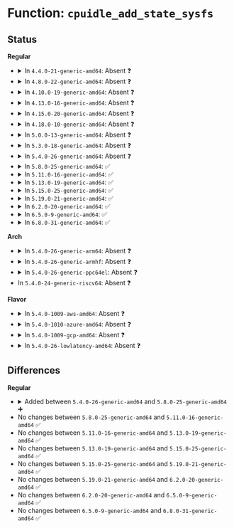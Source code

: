 # Function: <code>cpuidle_add_state_sysfs</code>

## Status
<b>Regular</b>
<ul>
<li>
<details>
<summary>In <code>4.4.0-21-generic-amd64</code>: Absent ❓</summary>

```json
{
  "name": "cpuidle_add_state_sysfs",
  "collision_type": "Unique Static",
  "inline_type": "Full",
  "funcs": [
    {
      "addr": 18446744071585909306,
      "name": "cpuidle_add_state_sysfs",
      "external": false,
      "loc": "drivers/cpuidle/sysfs.c:396",
      "file": "drivers/cpuidle/sysfs.c",
      "inline": "not declared, inlined",
      "caller_inline": [
        "drivers/cpuidle/sysfs.c:cpuidle_add_device_sysfs"
      ],
      "caller_func": []
    }
  ],
  "symbols": []
}
```
</details>
</li>
<li>
<details>
<summary>In <code>4.8.0-22-generic-amd64</code>: Absent ❓</summary>

```json
{
  "name": "cpuidle_add_state_sysfs",
  "collision_type": "Unique Static",
  "inline_type": "Full",
  "funcs": [
    {
      "addr": 18446744071586308938,
      "name": "cpuidle_add_state_sysfs",
      "external": false,
      "loc": "drivers/cpuidle/sysfs.c:396",
      "file": "drivers/cpuidle/sysfs.c",
      "inline": "not declared, inlined",
      "caller_inline": [
        "drivers/cpuidle/sysfs.c:cpuidle_add_device_sysfs"
      ],
      "caller_func": []
    }
  ],
  "symbols": []
}
```
</details>
</li>
<li>
<details>
<summary>In <code>4.10.0-19-generic-amd64</code>: Absent ❓</summary>

```json
{
  "name": "cpuidle_add_state_sysfs",
  "collision_type": "Unique Static",
  "inline_type": "Full",
  "funcs": [
    {
      "addr": 18446744071586516618,
      "name": "cpuidle_add_state_sysfs",
      "external": false,
      "loc": "drivers/cpuidle/sysfs.c:396",
      "file": "drivers/cpuidle/sysfs.c",
      "inline": "not declared, inlined",
      "caller_inline": [
        "drivers/cpuidle/sysfs.c:cpuidle_add_device_sysfs"
      ],
      "caller_func": []
    }
  ],
  "symbols": []
}
```
</details>
</li>
<li>
<details>
<summary>In <code>4.13.0-16-generic-amd64</code>: Absent ❓</summary>

```json
{
  "name": "cpuidle_add_state_sysfs",
  "collision_type": "Unique Static",
  "inline_type": "Full",
  "funcs": [
    {
      "addr": 18446744071586642221,
      "name": "cpuidle_add_state_sysfs",
      "external": false,
      "loc": "drivers/cpuidle/sysfs.c:396",
      "file": "drivers/cpuidle/sysfs.c",
      "inline": "not declared, inlined",
      "caller_inline": [
        "drivers/cpuidle/sysfs.c:cpuidle_add_device_sysfs"
      ],
      "caller_func": []
    }
  ],
  "symbols": []
}
```
</details>
</li>
<li>
<details>
<summary>In <code>4.15.0-20-generic-amd64</code>: Absent ❓</summary>

```json
{
  "name": "cpuidle_add_state_sysfs",
  "collision_type": "Unique Static",
  "inline_type": "Full",
  "funcs": [
    {
      "addr": 18446744071587123645,
      "name": "cpuidle_add_state_sysfs",
      "external": false,
      "loc": "drivers/cpuidle/sysfs.c:396",
      "file": "drivers/cpuidle/sysfs.c",
      "inline": "not declared, inlined",
      "caller_inline": [
        "drivers/cpuidle/sysfs.c:cpuidle_add_device_sysfs"
      ],
      "caller_func": []
    }
  ],
  "symbols": []
}
```
</details>
</li>
<li>
<details>
<summary>In <code>4.18.0-10-generic-amd64</code>: Absent ❓</summary>

```json
{
  "name": "cpuidle_add_state_sysfs",
  "collision_type": "Unique Static",
  "inline_type": "Full",
  "funcs": [
    {
      "addr": 18446744071587423349,
      "name": "cpuidle_add_state_sysfs",
      "external": false,
      "loc": "drivers/cpuidle/sysfs.c:449",
      "file": "drivers/cpuidle/sysfs.c",
      "inline": "not declared, inlined",
      "caller_inline": [
        "drivers/cpuidle/sysfs.c:cpuidle_add_device_sysfs"
      ],
      "caller_func": []
    }
  ],
  "symbols": []
}
```
</details>
</li>
<li>
<details>
<summary>In <code>5.0.0-13-generic-amd64</code>: Absent ❓</summary>

```json
{
  "name": "cpuidle_add_state_sysfs",
  "collision_type": "Unique Static",
  "inline_type": "Full",
  "funcs": [
    {
      "addr": 18446744071587604085,
      "name": "cpuidle_add_state_sysfs",
      "external": false,
      "loc": "drivers/cpuidle/sysfs.c:455",
      "file": "drivers/cpuidle/sysfs.c",
      "inline": "not declared, inlined",
      "caller_inline": [
        "drivers/cpuidle/sysfs.c:cpuidle_add_device_sysfs"
      ],
      "caller_func": []
    }
  ],
  "symbols": []
}
```
</details>
</li>
<li>
<details>
<summary>In <code>5.3.0-18-generic-amd64</code>: Absent ❓</summary>

```json
{
  "name": "cpuidle_add_state_sysfs",
  "collision_type": "Unique Static",
  "inline_type": "Full",
  "funcs": [
    {
      "addr": 18446744071587880917,
      "name": "cpuidle_add_state_sysfs",
      "external": false,
      "loc": "drivers/cpuidle/sysfs.c:455",
      "file": "drivers/cpuidle/sysfs.c",
      "inline": "not declared, inlined",
      "caller_inline": [
        "drivers/cpuidle/sysfs.c:cpuidle_add_device_sysfs"
      ],
      "caller_func": []
    }
  ],
  "symbols": []
}
```
</details>
</li>
<li>
<details>
<summary>In <code>5.4.0-26-generic-amd64</code>: Absent ❓</summary>

```json
{
  "name": "cpuidle_add_state_sysfs",
  "collision_type": "Unique Static",
  "inline_type": "Full",
  "funcs": [
    {
      "addr": 18446744071588086901,
      "name": "cpuidle_add_state_sysfs",
      "external": false,
      "loc": "drivers/cpuidle/sysfs.c:461",
      "file": "drivers/cpuidle/sysfs.c",
      "inline": "not declared, inlined",
      "caller_inline": [
        "drivers/cpuidle/sysfs.c:cpuidle_add_device_sysfs"
      ],
      "caller_func": []
    }
  ],
  "symbols": []
}
```
</details>
</li>
<li>
<details>
<summary>In <code>5.8.0-25-generic-amd64</code>: ✅</summary>

```c
int cpuidle_add_state_sysfs(struct cpuidle_device * device)
```

```json
{
  "name": "cpuidle_add_state_sysfs",
  "collision_type": "Unique Static",
  "inline_type": "No",
  "funcs": [
    {
      "addr": 18446744071588948688,
      "name": "cpuidle_add_state_sysfs",
      "external": false,
      "loc": "drivers/cpuidle/sysfs.c:465",
      "file": "drivers/cpuidle/sysfs.c",
      "inline": "seen, unknown",
      "caller_inline": [],
      "caller_func": [
        "drivers/cpuidle/sysfs.c:cpuidle_add_device_sysfs"
      ]
    }
  ],
  "symbols": [
    {
      "addr": 18446744071588948688,
      "name": "cpuidle_add_state_sysfs",
      "section": ".text",
      "bind": "STB_LOCAL",
      "size": 504
    }
  ]
}
```
</details>
</li>
<li>
<details>
<summary>In <code>5.11.0-16-generic-amd64</code>: ✅</summary>

```c
int cpuidle_add_state_sysfs(struct cpuidle_device * device)
```

```json
{
  "name": "cpuidle_add_state_sysfs",
  "collision_type": "Unique Static",
  "inline_type": "No",
  "funcs": [
    {
      "addr": 18446744071588960944,
      "name": "cpuidle_add_state_sysfs",
      "external": false,
      "loc": "drivers/cpuidle/sysfs.c:468",
      "file": "drivers/cpuidle/sysfs.c",
      "inline": "seen, unknown",
      "caller_inline": [],
      "caller_func": [
        "drivers/cpuidle/sysfs.c:cpuidle_add_device_sysfs"
      ]
    }
  ],
  "symbols": [
    {
      "addr": 18446744071588960944,
      "name": "cpuidle_add_state_sysfs",
      "section": ".text",
      "bind": "STB_LOCAL",
      "size": 504
    }
  ]
}
```
</details>
</li>
<li>
<details>
<summary>In <code>5.13.0-19-generic-amd64</code>: ✅</summary>

```c
int cpuidle_add_state_sysfs(struct cpuidle_device * device)
```

```json
{
  "name": "cpuidle_add_state_sysfs",
  "collision_type": "Unique Static",
  "inline_type": "No",
  "funcs": [
    {
      "addr": 18446744071588849440,
      "name": "cpuidle_add_state_sysfs",
      "external": false,
      "loc": "drivers/cpuidle/sysfs.c:468",
      "file": "drivers/cpuidle/sysfs.c",
      "inline": "seen, unknown",
      "caller_inline": [],
      "caller_func": [
        "drivers/cpuidle/sysfs.c:cpuidle_add_device_sysfs"
      ]
    }
  ],
  "symbols": [
    {
      "addr": 18446744071588849440,
      "name": "cpuidle_add_state_sysfs",
      "section": ".text",
      "bind": "STB_LOCAL",
      "size": 504
    }
  ]
}
```
</details>
</li>
<li>
<details>
<summary>In <code>5.15.0-25-generic-amd64</code>: ✅</summary>

```c
int cpuidle_add_state_sysfs(struct cpuidle_device * device)
```

```json
{
  "name": "cpuidle_add_state_sysfs",
  "collision_type": "Unique Static",
  "inline_type": "No",
  "funcs": [
    {
      "addr": 18446744071589548160,
      "name": "cpuidle_add_state_sysfs",
      "external": false,
      "loc": "drivers/cpuidle/sysfs.c:468",
      "file": "drivers/cpuidle/sysfs.c",
      "inline": "seen, unknown",
      "caller_inline": [],
      "caller_func": [
        "drivers/cpuidle/sysfs.c:cpuidle_add_device_sysfs"
      ]
    }
  ],
  "symbols": [
    {
      "addr": 18446744071589548160,
      "name": "cpuidle_add_state_sysfs",
      "section": ".text",
      "bind": "STB_LOCAL",
      "size": 733
    }
  ]
}
```
</details>
</li>
<li>
<details>
<summary>In <code>5.19.0-21-generic-amd64</code>: ✅</summary>

```c
int cpuidle_add_state_sysfs(struct cpuidle_device * device)
```

```json
{
  "name": "cpuidle_add_state_sysfs",
  "collision_type": "Unique Static",
  "inline_type": "No",
  "funcs": [
    {
      "addr": 18446744071591041584,
      "name": "cpuidle_add_state_sysfs",
      "external": false,
      "loc": "drivers/cpuidle/sysfs.c:469",
      "file": "drivers/cpuidle/sysfs.c",
      "inline": "seen, unknown",
      "caller_inline": [],
      "caller_func": [
        "drivers/cpuidle/sysfs.c:cpuidle_add_device_sysfs"
      ]
    }
  ],
  "symbols": [
    {
      "addr": 18446744071591041584,
      "name": "cpuidle_add_state_sysfs",
      "section": ".text",
      "bind": "STB_LOCAL",
      "size": 749
    }
  ]
}
```
</details>
</li>
<li>
<details>
<summary>In <code>6.2.0-20-generic-amd64</code>: ✅</summary>

```c
int cpuidle_add_state_sysfs(struct cpuidle_device * device)
```

```json
{
  "name": "cpuidle_add_state_sysfs",
  "collision_type": "Unique Static",
  "inline_type": "No",
  "funcs": [
    {
      "addr": 18446744071592753344,
      "name": "cpuidle_add_state_sysfs",
      "external": false,
      "loc": "drivers/cpuidle/sysfs.c:469",
      "file": "drivers/cpuidle/sysfs.c",
      "inline": "seen, unknown",
      "caller_inline": [],
      "caller_func": [
        "drivers/cpuidle/sysfs.c:cpuidle_add_device_sysfs"
      ]
    }
  ],
  "symbols": [
    {
      "addr": 18446744071592753344,
      "name": "cpuidle_add_state_sysfs",
      "section": ".text",
      "bind": "STB_LOCAL",
      "size": 749
    }
  ]
}
```
</details>
</li>
<li>
<details>
<summary>In <code>6.5.0-9-generic-amd64</code>: ✅</summary>

```c
int cpuidle_add_state_sysfs(struct cpuidle_device * device)
```

```json
{
  "name": "cpuidle_add_state_sysfs",
  "collision_type": "Unique Static",
  "inline_type": "No",
  "funcs": [
    {
      "addr": 18446744071593188064,
      "name": "cpuidle_add_state_sysfs",
      "external": false,
      "loc": "drivers/cpuidle/sysfs.c:476",
      "file": "drivers/cpuidle/sysfs.c",
      "inline": "seen, unknown",
      "caller_inline": [],
      "caller_func": [
        "drivers/cpuidle/sysfs.c:cpuidle_add_device_sysfs"
      ]
    }
  ],
  "symbols": [
    {
      "addr": 18446744071593188064,
      "name": "cpuidle_add_state_sysfs",
      "section": ".text",
      "bind": "STB_LOCAL",
      "size": 754
    }
  ]
}
```
</details>
</li>
<li>
<details>
<summary>In <code>6.8.0-31-generic-amd64</code>: ✅</summary>

```c
int cpuidle_add_state_sysfs(struct cpuidle_device * device)
```

```json
{
  "name": "cpuidle_add_state_sysfs",
  "collision_type": "Unique Static",
  "inline_type": "No",
  "funcs": [
    {
      "addr": 18446744071593941888,
      "name": "cpuidle_add_state_sysfs",
      "external": false,
      "loc": "drivers/cpuidle/sysfs.c:476",
      "file": "drivers/cpuidle/sysfs.c",
      "inline": "seen, unknown",
      "caller_inline": [],
      "caller_func": [
        "drivers/cpuidle/sysfs.c:cpuidle_add_device_sysfs"
      ]
    }
  ],
  "symbols": [
    {
      "addr": 18446744071593941888,
      "name": "cpuidle_add_state_sysfs",
      "section": ".text",
      "bind": "STB_LOCAL",
      "size": 834
    }
  ]
}
```
</details>
</li>
</ul>
<b>Arch</b>
<ul>
<li>
<details>
<summary>In <code>5.4.0-26-generic-arm64</code>: Absent ❓</summary>

```json
{
  "name": "cpuidle_add_state_sysfs",
  "collision_type": "Unique Static",
  "inline_type": "Full",
  "funcs": [
    {
      "addr": 18446603336501333240,
      "name": "cpuidle_add_state_sysfs",
      "external": false,
      "loc": "drivers/cpuidle/sysfs.c:461",
      "file": "drivers/cpuidle/sysfs.c",
      "inline": "not declared, inlined",
      "caller_inline": [
        "drivers/cpuidle/sysfs.c:cpuidle_add_device_sysfs"
      ],
      "caller_func": []
    }
  ],
  "symbols": []
}
```
</details>
</li>
<li>
<details>
<summary>In <code>5.4.0-26-generic-armhf</code>: Absent ❓</summary>

```json
{
  "name": "cpuidle_add_state_sysfs",
  "collision_type": "Unique Static",
  "inline_type": "Full",
  "funcs": [
    {
      "addr": 3233822448,
      "name": "cpuidle_add_state_sysfs",
      "external": false,
      "loc": "drivers/cpuidle/sysfs.c:461",
      "file": "drivers/cpuidle/sysfs.c",
      "inline": "not declared, inlined",
      "caller_inline": [
        "drivers/cpuidle/sysfs.c:cpuidle_add_device_sysfs"
      ],
      "caller_func": []
    }
  ],
  "symbols": []
}
```
</details>
</li>
<li>
<details>
<summary>In <code>5.4.0-26-generic-ppc64el</code>: Absent ❓</summary>

```json
{
  "name": "cpuidle_add_state_sysfs",
  "collision_type": "Unique Static",
  "inline_type": "Full",
  "funcs": [
    {
      "addr": 13835058055294879080,
      "name": "cpuidle_add_state_sysfs",
      "external": false,
      "loc": "drivers/cpuidle/sysfs.c:461",
      "file": "drivers/cpuidle/sysfs.c",
      "inline": "not declared, inlined",
      "caller_inline": [
        "drivers/cpuidle/sysfs.c:cpuidle_add_device_sysfs"
      ],
      "caller_func": []
    }
  ],
  "symbols": []
}
```
</details>
</li>
<li>
In <code>5.4.0-24-generic-riscv64</code>: Absent ❓
</li>
</ul>
<b>Flavor</b>
<ul>
<li>
<details>
<summary>In <code>5.4.0-1009-aws-amd64</code>: Absent ❓</summary>

```json
{
  "name": "cpuidle_add_state_sysfs",
  "collision_type": "Unique Static",
  "inline_type": "Full",
  "funcs": [
    {
      "addr": 18446744071587708629,
      "name": "cpuidle_add_state_sysfs",
      "external": false,
      "loc": "drivers/cpuidle/sysfs.c:461",
      "file": "drivers/cpuidle/sysfs.c",
      "inline": "not declared, inlined",
      "caller_inline": [
        "drivers/cpuidle/sysfs.c:cpuidle_add_device_sysfs"
      ],
      "caller_func": []
    }
  ],
  "symbols": []
}
```
</details>
</li>
<li>
<details>
<summary>In <code>5.4.0-1010-azure-amd64</code>: Absent ❓</summary>

```json
{
  "name": "cpuidle_add_state_sysfs",
  "collision_type": "Unique Static",
  "inline_type": "Full",
  "funcs": [
    {
      "addr": 18446744071587486981,
      "name": "cpuidle_add_state_sysfs",
      "external": false,
      "loc": "drivers/cpuidle/sysfs.c:461",
      "file": "drivers/cpuidle/sysfs.c",
      "inline": "not declared, inlined",
      "caller_inline": [
        "drivers/cpuidle/sysfs.c:cpuidle_add_device_sysfs"
      ],
      "caller_func": []
    }
  ],
  "symbols": []
}
```
</details>
</li>
<li>
<details>
<summary>In <code>5.4.0-1009-gcp-amd64</code>: Absent ❓</summary>

```json
{
  "name": "cpuidle_add_state_sysfs",
  "collision_type": "Unique Static",
  "inline_type": "Full",
  "funcs": [
    {
      "addr": 18446744071588043045,
      "name": "cpuidle_add_state_sysfs",
      "external": false,
      "loc": "drivers/cpuidle/sysfs.c:461",
      "file": "drivers/cpuidle/sysfs.c",
      "inline": "not declared, inlined",
      "caller_inline": [
        "drivers/cpuidle/sysfs.c:cpuidle_add_device_sysfs"
      ],
      "caller_func": []
    }
  ],
  "symbols": []
}
```
</details>
</li>
<li>
<details>
<summary>In <code>5.4.0-26-lowlatency-amd64</code>: Absent ❓</summary>

```json
{
  "name": "cpuidle_add_state_sysfs",
  "collision_type": "Unique Static",
  "inline_type": "Full",
  "funcs": [
    {
      "addr": 18446744071588158853,
      "name": "cpuidle_add_state_sysfs",
      "external": false,
      "loc": "drivers/cpuidle/sysfs.c:461",
      "file": "drivers/cpuidle/sysfs.c",
      "inline": "not declared, inlined",
      "caller_inline": [
        "drivers/cpuidle/sysfs.c:cpuidle_add_device_sysfs"
      ],
      "caller_func": []
    }
  ],
  "symbols": []
}
```
</details>
</li>
</ul>

## Differences
<b>Regular</b>
<ul>
<li>
<details>
<summary>Added between <code>5.4.0-26-generic-amd64</code> and <code>5.8.0-25-generic-amd64</code> ➕</summary>

```c
int cpuidle_add_state_sysfs(struct cpuidle_device * device)
```
</details>
</li>
<li>
No changes between <code>5.8.0-25-generic-amd64</code> and <code>5.11.0-16-generic-amd64</code> ✅
</li>
<li>
No changes between <code>5.11.0-16-generic-amd64</code> and <code>5.13.0-19-generic-amd64</code> ✅
</li>
<li>
No changes between <code>5.13.0-19-generic-amd64</code> and <code>5.15.0-25-generic-amd64</code> ✅
</li>
<li>
No changes between <code>5.15.0-25-generic-amd64</code> and <code>5.19.0-21-generic-amd64</code> ✅
</li>
<li>
No changes between <code>5.19.0-21-generic-amd64</code> and <code>6.2.0-20-generic-amd64</code> ✅
</li>
<li>
No changes between <code>6.2.0-20-generic-amd64</code> and <code>6.5.0-9-generic-amd64</code> ✅
</li>
<li>
No changes between <code>6.5.0-9-generic-amd64</code> and <code>6.8.0-31-generic-amd64</code> ✅
</li>
</ul>
